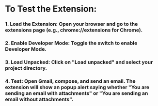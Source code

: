 # To Test the Extension:

### 1. Load the Extension: Open your browser and go to the extensions page (e.g., chrome://extensions for Chrome).
### 2. Enable Developer Mode: Toggle the switch to enable Developer Mode.
### 3. Load Unpacked: Click on "Load unpacked" and select your project directory.
### 4. Test: Open Gmail, compose, and send an email. The extension will show an popup alert saying whether "You are sending an email with attachments" or "You are sending an email without attachments".